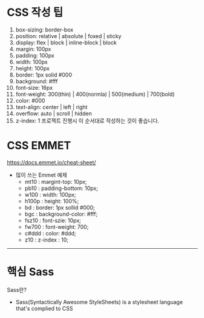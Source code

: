 # CSS 작성 팁

1. box-sizing: border-box
2. position: relative | absolute | foxed | sticky
3. display: flex | block | inline-block | block
4. margin: 100px
5. padding: 100px
6. width: 100px
7. height: 100px
8. border: 1px solid #000
9. background: #fff
10. font-size: 16px
11. font-weight: 300(thin) | 400(normla) | 500(medium) | 700(bold)
12. color: #000
13. text-align: center | left | right
14. overflow: auto | scroll | hidden
15. z-index: 1
    프로젝트 진행시 이 순서대로 작성하는 것이 좋습니다.

# CSS EMMET

https://docs.emmet.io/cheat-sheet/

- 많이 쓰는 Emmet 예제
  - mt10 : margint-top: 10px;
  - pb10 : padding-bottom: 10px;
  - w100 : width: 100px;
  - h100p : height: 100%;
  - bd : border: 1px sollid #000;
  - bgc : background-color: #fff;
  - fsz10 : font-szie: 10px;
  - fw700 : font-weight: 700;
  - c#ddd : color: #ddd;
  - z10 : z-index : 10;

---

# 핵심 Sass

Sass란?

- Sass(Syntactically Awesome StyleSheets) is a stylesheet language that's complied to CSS

